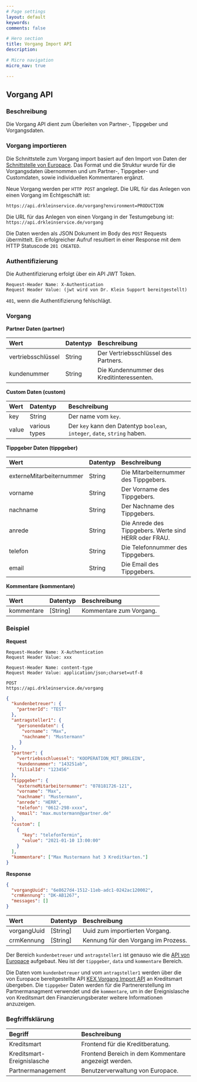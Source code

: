 ```yaml
---
# Page settings
layout: default
keywords:
comments: false

# Hero section
title: Vorgang Import API
description:

# Micro navigation
micro_nav: true

---
```

## Vorgang API

### Beschreibung
Die Vorgang API dient zum Überleiten von Partner-, Tippgeber und Vorgangsdaten.

### Vorgang importieren

Die Schnittstelle zum Vorgang import basiert auf den Import von Daten der [Schnittstelle von Europace](`https://docs.api.europace.de/privatkredit/vorgaenge/kex-vorgang-import-api/`).
Das Format und die Struktur wurde für die Vorgangsdaten übernommen und um Partner-, Tippgeber- und Customdaten, sowie individuellen Kommentaren ergänzt.

Neue Vorgang werden per `HTTP POST` angelegt. Die URL für das Anlegen von einen Vorgang im Echtgeschäft ist:

`https://api.drkleinservice.de/vorgang?environment=PRODUCTION`

Die URL für das Anlegen von einen Vorgang in der Testumgebung ist:
`https://api.drkleinservice.de/vorgang`

Die Daten werden als JSON Dokument im Body des `POST` Requests übermittelt. 
Ein erfolgreicher Aufruf resultiert in einer Response mit dem HTTP Statuscode `201 CREATED`.

### Authentifizierung

Die Authentifizierung erfolgt über ein API JWT Token.

```
Request-Header Name: X-Authentication
Request Header Value: (jwt wird von Dr. Klein Support bereitgestellt)
```
`401`, wenn die Authentifizierung fehlschlägt.

### Vorgang

**Partner Daten (partner)**

| Wert | Datentyp | Beschreibung |
| :--- | :------- | :----------- |
| vertriebsschlüssel | String | Der Vertriebsschlüssel des Partners. |
| kundenummer | String | Die Kundennummer des Kreditinteressenten. |

**Custom Daten (custom)**

| Wert | Datentyp | Beschreibung |
| :--- | :------- | :----------- |
| key | String | Der name vom `key`. |
| value | various types| Der `key` kann den Datentyp `boolean`, `integer`, `date`, `string` haben. |

**Tippgeber Daten (tippgeber)**

| Wert | Datentyp | Beschreibung |
| :--- | :------- | :----------- |
| externeMitarbeiternummer | String | Die Mitarbeiternummer des Tippgebers. |
| vorname | String | Der Vorname des Tippgebers. |
| nachname | String | Der Nachname des Tippgebers. |
| anrede | String | Die Anrede des Tippgebers. Werte sind HERR oder FRAU. |
| telefon | String | Die Telefonnummer des Tippgebers. |
| email | String | Die Email des Tippgebers. |

**Kommentare (kommentare)**

| Wert | Datentyp | Beschreibung |
| :--- | :------- | :----------- |
| kommentare | [String] | Kommentare zum Vorgang. |

### Beispiel

**Request**

```text
Request-Header Name: X-Authentication
Request Header Value: xxx

Request-Header Name: content-type
Request Header Value: application/json;charset=utf-8

POST
https://api.drkleinservice.de/vorgang
```

```json
{
  "kundenbetreuer": {
    "partnerId": "TEST"
  },
  "antragsteller1": {
    "personendaten": {
      "vorname": "Max",
      "nachname": "Mustermann"
     }
  },
  "partner": {
    "vertriebsschluessel": "KOOPERATION_MIT_DRKLEIN",
    "kundennummer": "143251ab",
    "filialId": "123456"
  },
  "tippgeber": {
    "externeMitarbeiternummer": "078181726-121",
    "vorname": "Max",
    "nachname": "Mustermann",
    "anrede": "HERR",
    "telefon": "0612-298-xxxx",
    "email": "max.mustermann@partner.de"
  },
  "custom": [
    {
      "key": "telefonTermin",
      "value": "2021-01-10 13:00:00"
    }
  ],
  "kommentare": ["Max Mustermann hat 3 Kreditkarten."]
}
```

**Response**
```json
{
  "vorgangUuid": "6e8627d4-1512-11eb-adc1-0242ac120002",
  "crmKennung": "DK-AB1267",
  "messages": []
}
```

| Wert | Datentyp | Beschreibung |
| :--- | :------- | :----------- |
| vorgangUuid | [String] | Uuid zum importierten Vorgang. |
| crmKennung | [String] | Kennung für den Vorgang im Prozess. |

Der Bereich `kundenbetreuer` und `antragsteller1` ist genauso wie die [API von Europace](`https://docs.api.europace.de/privatkredit/vorgaenge/kex-vorgang-import-api/`)  aufgebaut. Neu ist der `tippgeber`, `data` und `kommentare` Bereich.

Die Daten vom `kundenbetreuer` und vom `antragsteller1` werden 
über die von Europace bereitgestellte API [KEX Vorgang Import API](`https://docs.api.europace.de/privatkredit/vorgaenge/kex-vorgang-import-api/`) an Kreditsmart übergeben. 
Die `tippgeber` Daten werden für die Partnererstellung im Partnermanagment verwendet und die `kommentare`, um in der Ereignislasche von Kreditsmart den Finanzierungsberater weitere Informationen anzuzeigen.


### Begfriffsklärung

| Begriff | Beschreibung |
| :------ | :----------- |
| Kreditsmart | Frontend für die Kreditberatung. |
| Kreditsmart-Ereignislasche | Frontend Bereich in dem Kommentare angezeigt werden. |
| Partnermanagement | Benutzerverwaltung von Europace. |

